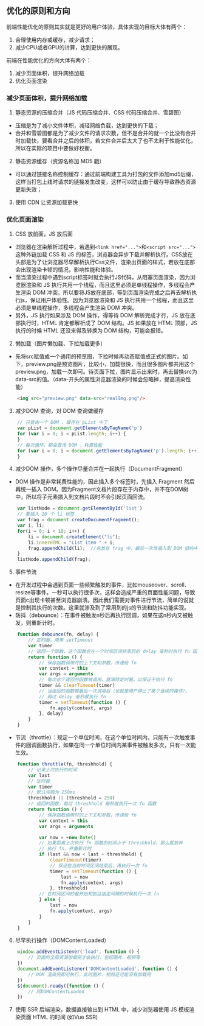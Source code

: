 ## 优化的原则和方向

前端性能优化的原则其实就是更好的用户体验，具体实现的目标大体有两个：
1. 合理使用内存或缓存，减少请求；
2. 减少CPU或者GPU的计算，达到更快的展现。

前端在性能优化的方向大体有两个：
1. 减少页面体积，提升网络加载
2. 优化页面渲染

### 减少页面体积，提升网络加载

1. 静态资源的压缩合并（JS 代码压缩合并、CSS 代码压缩合并、雪碧图）

* 压缩是为了减小文件体积，减轻网络负载，达到更快的下载；
* 合并和雪碧图都是为了减少文件的请求次数，但不是合并的就一个比没有合并时加载快，要看合并之后的体积，若文件合并后太大了也不太利于性能优化，所以在实际的项目中要做好权衡。

2. 静态资源缓存（资源名称加 MD5 戳）

* 可以通过链接名称控制缓存：通过前端构建工具为打包的文件添加md5后缀，这样当打包上线时请求的链接发生改变，这样可以防止由于缓存导致静态资源更新失效；

3. 使用 CDN 让资源加载更快

### 优化页面渲染

1. CSS 放前面，JS 放后面

* 浏览器在渲染解析过程中，若遇到`<link href="...">`和`<script src="...">`这种外链加载 CSS 和 JS 的标签，浏览器会异步下载并解析执行。CSS放在头部是为了让浏览器尽早解析执行Css文件，渲染出页面的样式，若放在底部会出现渲染卡顿的情况，影响性能和体验。
* 而当渲染过程中遇到script标签时就会执行JS代码，从阻塞页面渲染，因为浏览器渲染和 JS 执行共用一个线程，而且这里必须是单线程操作，多线程会产生渲染 DOM 冲突。所以要将JS放在底部，等到页面渲染完成之后再去解析执行js，保证用户体验性。因为浏览器渲染和 JS 执行共用一个线程，而且这里必须是单线程操作，多线程会产生渲染 DOM 冲突。
* 另外，JS 执行如果涉及 DOM 操作，得等待 DOM 解析完成才行，JS 放在底部执行时，HTML 肯定都解析成了 DOM 结构。JS 如果放在 HTML 顶部，JS 执行的时候 HTML 还没来得及转换为 DOM 结构，可能会报错。

2. 懒加载（图片懒加载、下拉加载更多）
*  先将src赋值成一个通用的预览图，下拉时候再动态赋值成正式的图片。如下，preview.png是预览图片，比较小，加载很快，而且很多图片都共用这个preview.png，加载一次即可。待页面下拉，图片显示出来时，再去替换src为data-src的值。（data-开头的属性浏览器渲染的时候会忽略掉，提高渲染性能）

```html
    <img src="preview.png" data-src="realImg.png"/>
```

3. 减少DOM 查询，对 DOM 查询做缓存
```js
    // 只查询一个 DOM ，缓存在 pList 中了
    var pList = document.getElementsByTagName('p')  
    for (var i = 0; i < pList.length; i++) {
    }
    // 每次循环，都会查询 DOM ，耗费性能
    for (var i = 0; i < document.getElementsByTagName('p').length; i++) {  
    }
```

4. 减少DOM 操作，多个操作尽量合并在一起执行（DocumentFragment）
* DOM 操作是非常耗费性能的，因此插入多个标签时，先插入 Fragment 然后再统一插入 DOM。因为Fragment文档片段存在于内存中，并不在DOM树中，所以将子元素插入到文档片段时不会引起页面回流。
```js
    var listNode = document.getElementById('list')
    // 要插入 10 个 li 标签
    var frag = document.createDocumentFragment();
    var i, li;
    for(i = 0; i < 10; i++) {
        li = document.createElement("li");
        li.innerHTML = "List item " + i;
        frag.appendChild(li);  //先放在 frag 中，最后一次性插入到 DOM 结构中。
    }
    listNode.appendChild(frag);
```
5. 事件节流

* 在开发过程中会遇到页面一些频繁触发的事件，比如mouseover、scroll、resize等事件。一秒可以执行很多次，这样会造成严重的页面性能问题，导致页面c出现卡顿甚至浏览器崩溃。因此我们需要对事件进行节流，简单的说就是控制其执行的次数。这里就涉及到了常用到的js的节流和防抖功能实现。
* 防抖（debounce）：在事件被触发n秒后再执行回调，如果在这n秒内又被触发，则重新计时。

```js
    function debounce(fn, delay) {
        // 定时器，用来 setTimeout
        var timer
        // 返回一个函数，这个函数会在一个时间区间结束后的 delay 毫秒时执行 fn 函数
        return function () {
            // 保存函数调用时的上下文和参数，传递给 fn
            var context = this
            var args = arguments
            // 每次这个返回的函数被调用，就清除定时器，以保证不执行 fn
            timer && clearTimeout(timer)
            // 当返回的函数被最后一次调用后（也就是用户停止了某个连续的操作），
            // 再过 delay 毫秒就执行 fn
            timer = setTimeout(function () {
                fn.apply(context, args)
            }, delay)
        }
    }
```

* 节流（throttle）：规定一个单位时间，在这个单位时间内，只能有一次触发事件的回调函数执行，如果在同一个单位时间内某事件被触发多次，只有一次能生效。

```js
    function throttle(fn, threshhold) {
        // 记录上次执行的时间
        var last
        // 定时器
        var timer
        // 默认间隔为 250ms
        threshhold || (threshhold = 250)
        // 返回的函数，每过 threshhold 毫秒就执行一次 fn 函数
        return function () {
            // 保存函数调用时的上下文和参数，传递给 fn
            var context = this
            var args = arguments

            var now = +new Date()
            // 如果距离上次执行 fn 函数的时间小于 threshhold，那么就放弃
            // 执行 fn，并重新计时
            if (last && now < last + threshhold) {
                clearTimeout(timer)
                // 保证在当前时间区间结束后，再执行一次 fn
                timer = setTimeout(function () {
                    last = now
                    fn.apply(context, args)
                }, threshhold)
            // 在时间区间的最开始和到达指定间隔的时候执行一次 fn
            } else {
                last = now
                fn.apply(context, args)
            }
        }
    }
```

6. 尽早执行操作（DOMContentLoaded）
```js
    window.addEventListener('load', function () {
        // 页面的全部资源加载完才会执行，包括图片、视频等
    })
    document.addEventListener('DOMContentLoaded', function () {
        // DOM 渲染完即可执行，此时图片、视频还可能没有加载完
    })
    $(document).ready({function () {
        // 同DOMContentLoaded
    })
```
7. 使用 SSR 后端渲染，数据直接输出到 HTML 中，减少浏览器使用 JS 模板渲染页面 HTML 的时间 (如Vue SSR)

